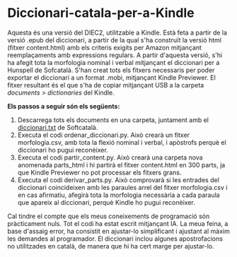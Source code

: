 # Diccionari-catala-per-a-Kindle
Aquesta és una versió del DIEC2, utilitzable a Kindle. Està feta a partir de la versió .epub del diccionari, a partir de la qual s'ha construït la versió html (fitxer content.html) amb els criteris exigits per Amazon mitjançant reemplaçaments amb expressions regulars. A partir d'aquesta versió, s'hi ha afegit tota la morfologia nominal i verbal mitjançant el diccionari per a Hunspell de Sofcatalà. S'han creat tots els fitxers necessaris per poder exportar el diccionari a un format .mobi, mitjançant Kindle Previewer. El fitxer resultant és el que s'ha de copiar mitjançant USB a la carpeta _documents > dictionaries_ del Kindle.

**Els passos a seguir són els següents:**  
1) Descarrega tots els documents en una carpeta, juntament amb el [diccionari.txt](https://github.com/Softcatala/catalan-dict-tools/blob/master/resultats/lt/diccionari.txt) de Softcatalà.  
2) Executa el codi ordenar_diccionari.py. Això crearà un fitxer morfologia.csv, amb tota la flexió nominal i verbal, i apòstrofs perquè el diccionari ho pugui reconèixer.
3) Executa el codi partir_content.py. Això crearà una carpeta nova anomenada parts_html i hi partirà el fitxer content.html en 300 parts, ja que Kindle Previewer no pot processar els fitxers grans.
4) Executa el codi derivar_parts.py. Això comprovarà si les entrades del diccionari coincideixen amb les paraules arrel del fitxer morfologia.csv i en cas afirmatiu, afegirà tota la morfologia necessària a cada paraula que apareix al diccionari, perquè Kindle ho pugui reconèixer.

Cal tindre el compte que els meus coneixements de programació són pràcticament nuls. Tot el codi ha estat escrit mitjançant IA. La meua feina, a base d'assaig error, ha consistit en ajustar-lo simplificant i ajustant al màxim les demandes al programador. El diccionari inclou algunes apostrofacions no utilitzades en català, de manera que hi ha cert marge per ajustar-lo.

